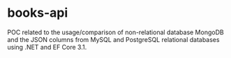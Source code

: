 # books-api
POC related to the usage/comparison of non-relational database MongoDB and the JSON columns from MySQL and PostgreSQL relational databases using .NET and EF Core 3.1.

